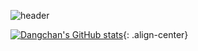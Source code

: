 
![header](https://capsule-render.vercel.app/api?type=slice&color=auto&height=300&section=header&text=Hi!%20I'm%20Dangchan&fontSize=90)

[![Dangchan's GitHub stats](https://github-readme-stats.vercel.app/api?username=ddangchani)](https://github.com/anuraghazra/github-readme-stats){: .align-center}
